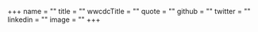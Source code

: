 +++
name = ""
title = ""
wwcdcTitle = ""
quote = ""
github = ""
twitter = ""
linkedin = ""
image = ""
+++

